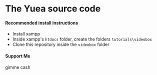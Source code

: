 # The Yuea source code

#### Recommended install instructions

- Install xampp
- Inside xampp's `htdocs` folder, create the folders `tutorials\videobox`
- Clone this repository inside the `videobox` folder

#### Support Me

gimme cash
